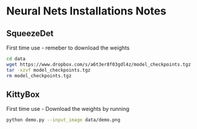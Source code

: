 # Neural Nets Installations Notes

## SqueezeDet

First time use - remeber to download the weights
```sh
cd data
wget https://www.dropbox.com/s/a6t3er8f03gdl4z/model_checkpoints.tgz
tar -xzvf model_checkpoints.tgz
rm model_checkpoints.tgz
```
[comment]: <> (and create a ``__init__.py`` file in top folder)
[comment]: <> (```)
[comment]: <> (cd ..)
[comment]: <> (> __init.py___)
[comment]: <> (```)

## KittyBox

First time use - Download the weights by running
```sh
python demo.py --input_image data/demo.png
```

